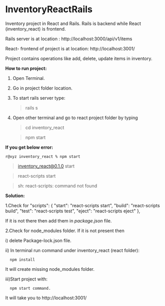 # InventoryReactRails
Inventory project in React and Rails.
Rails is backend while React (inventory_react) is frontend.  

Rails server is at location :
   http://localhost:3000/api/v1/items
   
React- frontend of project is at location:
   http://localhost:3001/
   
   Project contains operations like add, delete, update items in inventory.

**How to run project:**

1. Open Terminal.

2. Go in project folder location.

3. To start rails server type:
      >rails s

4. Open other terminal and go to react project folder by typing
      > cd inventory_react
      
      >  npm start

**If you get below error:**

    r@xyz inventory_react % npm start
> inventory_react@0.1.0 start

> react-scripts start

>sh: react-scripts: command not found

**Solution:**

1.Check for
 "scripts": {
    "start": "react-scripts start",
    "build": "react-scripts build",
    "test": "react-scripts test",
    "eject": "react-scripts eject"
  },


If it is not there then add them in _package.json_ file.

2.Check for node_modules folder. If it is not present then 

  i) delete Package-lock.json file.

  ii) In terminal run command under  inventory_react (react folder):
  
      npm install
  It will create missing node_modules folder.

  iii)Start project with:
  
      npm start command.
  It will take you to http://localhost:3001/

